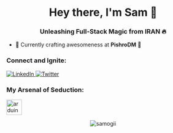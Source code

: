 <h1 align="center">Hey there, I'm Sam 👋</h1>
<h3 align="center">Unleashing Full-Stack Magic from IRAN 🔥</h3>

- 🔭 Currently crafting awesomeness at **PishroDM** 🚀

<h3 align="left">Connect and Ignite:</h3>
<p align="left">
  <a href="https://linkedin.com/in/samsexy" target="_blank">
    <img src="https://img.shields.io/badge/-Connect%20with%20Me-blue?style=flat-square&logo=linkedin&logoColor=white&color=blue" alt="LinkedIn" />
  </a>
  <a href="https://twitter.com/samsultry" target="_blank">
    <img src="https://img.shields.io/badge/-Follow%20Me-blue?style=flat-square&logo=twitter&logoColor=white&color=blue" alt="Twitter" />
  </a>
</p>

<h3 align="left">My Arsenal of Seduction:</h3>
<p align="left">
  <a href="https://www.arduino.cc/" target="_blank">
    <img src="https://cdn.worldvectorlogo.com/logos/arduino-1.svg" alt="arduino" width="40" height="40"/>
  </a>
  <!-- Add other tools here with the same enchanting style -->
</p>

<p align="center">
  <img src="https://github-readme-stats.vercel.app/api/top-langs?username=samogii&show_icons=true&locale=en&layout=compact" alt="samogii" />
</p>
